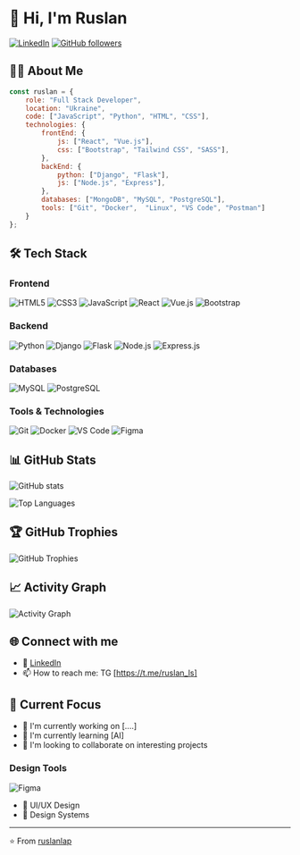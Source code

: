 # 👋 Hi, I'm Ruslan

[![LinkedIn](https://img.shields.io/badge/LinkedIn-0077B5?style=for-the-badge&logo=linkedin&logoColor=white)](https://www.linkedin.com/in/ruslan-lapiniak-3b912b201?originalSubdomain=ua)
[![GitHub followers](https://img.shields.io/github/followers/ruslanlap?style=for-the-badge&logo=github)](https://github.com/ruslanlap)

## 👨‍💻 About Me

```javascript
const ruslan = {
    role: "Full Stack Developer",
    location: "Ukraine",
    code: ["JavaScript", "Python", "HTML", "CSS"],
    technologies: {
        frontEnd: {
            js: ["React", "Vue.js"],
            css: ["Bootstrap", "Tailwind CSS", "SASS"],
        },
        backEnd: {
            python: ["Django", "Flask"],
            js: ["Node.js", "Express"],
        },
        databases: ["MongoDB", "MySQL", "PostgreSQL"],
        tools: ["Git", "Docker",  "Linux", "VS Code", "Postman"]
    }
};
```

## 🛠 Tech Stack

### Frontend
![HTML5](https://img.shields.io/badge/HTML5-E34F26?style=for-the-badge&logo=html5&logoColor=white)
![CSS3](https://img.shields.io/badge/CSS3-1572B6?style=for-the-badge&logo=css3&logoColor=white)
![JavaScript](https://img.shields.io/badge/JavaScript-F7DF1E?style=for-the-badge&logo=javascript&logoColor=black)
![React](https://img.shields.io/badge/React-20232A?style=for-the-badge&logo=react&logoColor=61DAFB)
![Vue.js](https://img.shields.io/badge/Vue.js-35495E?style=for-the-badge&logo=vue.js&logoColor=4FC08D)
![Bootstrap](https://img.shields.io/badge/Bootstrap-563D7C?style=for-the-badge&logo=bootstrap&logoColor=white)


### Backend
![Python](https://img.shields.io/badge/Python-3776AB?style=for-the-badge&logo=python&logoColor=white)
![Django](https://img.shields.io/badge/Django-092E20?style=for-the-badge&logo=django&logoColor=white)
![Flask](https://img.shields.io/badge/Flask-000000?style=for-the-badge&logo=flask&logoColor=white)
![Node.js](https://img.shields.io/badge/Node.js-43853D?style=for-the-badge&logo=node.js&logoColor=white)
![Express.js](https://img.shields.io/badge/Express.js-404D59?style=for-the-badge)

### Databases
![MySQL](https://img.shields.io/badge/MySQL-00000F?style=for-the-badge&logo=mysql&logoColor=white)
![PostgreSQL](https://img.shields.io/badge/PostgreSQL-316192?style=for-the-badge&logo=postgresql&logoColor=white)

### Tools & Technologies
![Git](https://img.shields.io/badge/Git-F05032?style=for-the-badge&logo=git&logoColor=white)
![Docker](https://img.shields.io/badge/Docker-2CA5E0?style=for-the-badge&logo=docker&logoColor=white)
![VS Code](https://img.shields.io/badge/VS_Code-0078D4?style=for-the-badge&logo=visual%20studio%20code&logoColor=white)
![Figma](https://img.shields.io/badge/Figma-F24E1E?style=for-the-badge&logo=figma&logoColor=white)


## 📊 GitHub Stats

![GitHub stats](https://github-readme-stats.vercel.app/api?username=ruslanlap&show_icons=true&theme=radical)

![Top Languages](https://github-readme-stats.vercel.app/api/top-langs/?username=ruslanlap&layout=compact&theme=radical)

## 🏆 GitHub Trophies

![GitHub Trophies](https://github-profile-trophy.vercel.app/?username=ruslanlap&theme=radical&margin-w=15)

## 📈 Activity Graph

![Activity Graph](https://activity-graph.herokuapp.com/graph?username=ruslanlap&theme=radical)

## 🌐 Connect with me

- 💼 [LinkedIn](https://www.linkedin.com/in/ruslan-lapshyn/)
- 📫 How to reach me: TG [https://t.me/ruslan_ls]

## 🚀 Current Focus

- 🔭 I'm currently working on [....]
- 🌱 I'm currently learning [AI]
- 👯 I'm looking to collaborate on interesting projects

### Design Tools
![Figma](https://img.shields.io/badge/Figma-F24E1E?style=for-the-badge&logo=figma&logoColor=white)
- 🎨 UI/UX Design
- 🔄 Design Systems

---
⭐️ From [ruslanlap](https://github.com/ruslanlap)